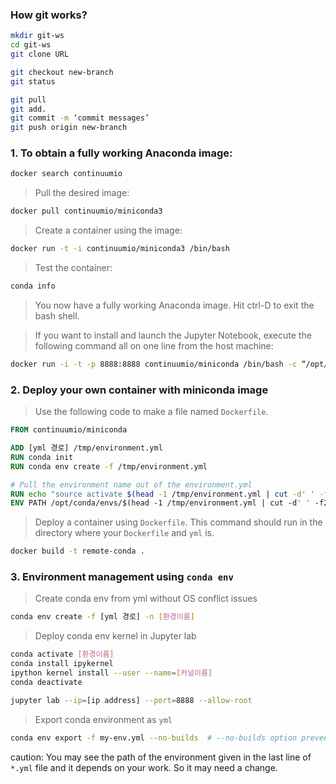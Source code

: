 ### How git works?
```bash
mkdir git-ws
cd git-ws
git clone URL

git checkout new-branch
git status

git pull
git add.
git commit -m ‘commit messages’
git push origin new-branch
```

### 1. To obtain a fully working Anaconda image:
```bash
docker search continuumio
```
> Pull the desired image:
```bash
docker pull continuumio/miniconda3
```
> Create a container using the image:
```bash
docker run -t -i continuumio/miniconda3 /bin/bash
```
> Test the container:
```bash
conda info
```
> You now have a fully working Anaconda image. Hit ctrl-D to exit the bash shell.

> If you want to install and launch the Jupyter Notebook, execute the following command all on one line from the host machine:
```bash
docker run -i -t -p 8888:8888 continuumio/miniconda /bin/bash -c “/opt/conda/bin/conda install jupyter -y --quiet && mkdir /opt/notebooks && /opt/conda/bin/jupyter notebook --notebook-dir=/opt/notebooks --ip=‘*’ --port=8888 --no-browser”
```

### 2. Deploy your own container with miniconda image
> Use the following code to make a file named `Dockerfile`.
```Dockerfile
FROM continuumio/miniconda

ADD [yml 경로] /tmp/environment.yml
RUN conda init
RUN conda env create -f /tmp/environment.yml

# Pull the environment name out of the environment.yml
RUN echo "source activate $(head -1 /tmp/environment.yml | cut -d' ' -f2)" > ~/.bashrc
ENV PATH /opt/conda/envs/$(head -1 /tmp/environment.yml | cut -d' ' -f2)/bin:$PATH
```
> Deploy a container using `Dockerfile`. This command should run in the directory where your `Dockerfile` and `yml` is.
```bash
docker build -t remote-conda .
```

### 3. Environment management using `conda env`

> Create conda env from yml without OS conflict issues
```bash
conda env create -f [yml 경로] -n [환경이름]
```

> Deploy conda env kernel in Jupyter lab
```bash
conda activate [환경이름]
conda install ipykernel
ipython kernel install --user --name=[커널이름]
conda deactivate

jupyter lab --ip=[ip address] --port=8888 --allow-root
```

> Export conda environment as `yml`
```bash
conda env export -f my-env.yml --no-builds  # --no-builds option prevents platform conflicts
```
caution: You may see the path of the environment given in the last line of `*.yml` file and it depends on your work. So it may need a change.